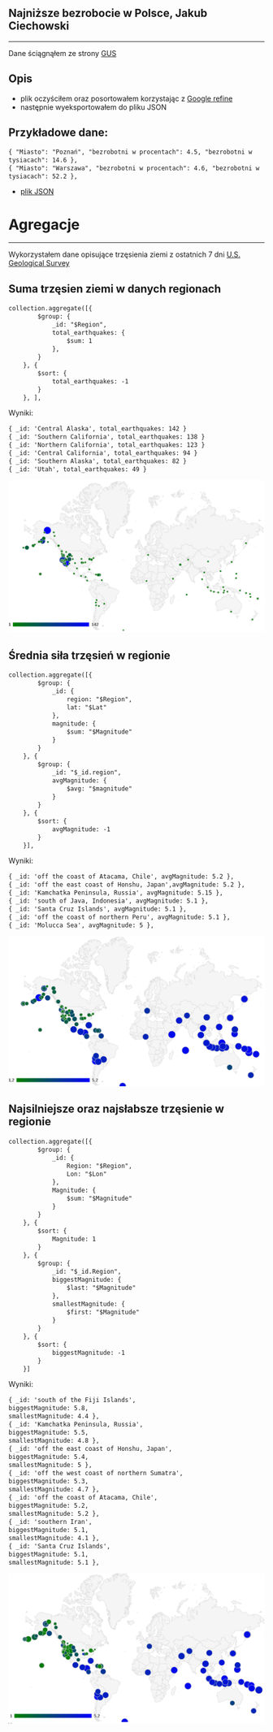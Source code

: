 ## Najniższe bezrobocie w Polsce, Jakub Ciechowski
------------------------------
Dane ściągnąłem ze strony [GUS](http://www.stat.gov.pl/cps/rde/xbcr/gus/PW_bezrobotni_stopa_wg_powiat_01m_2013.xls)

## Opis
* plik oczyściłem oraz posortowałem korzystając z [Google refine](http://code.google.com/p/google-refine/)
* następnie wyeksportowałem do pliku JSON

## Przykładowe dane:
```
{ "Miasto": "Poznań", "bezrobotni w procentach": 4.5, "bezrobotni w tysiacach": 14.6 },
{ "Miasto": "Warszawa", "bezrobotni w procentach": 4.6, "bezrobotni w tysiacach": 52.2 },
```
* [plik JSON](/data/json/bezrobotni_jciechowski.json)

# Agregacje
----------------------------
Wykorzystałem dane opisujące trzęsienia ziemi z ostatnich 7 dni [U.S. Geological Survey](http://earthquake.usgs.gov/earthquakes/catalogs/eqs7day-M1.txt)

## Suma trzęsien ziemi w danych regionach

```
collection.aggregate([{
		$group: {
			_id: "$Region",
			total_earthquakes: {
				$sum: 1
			},
		}
	}, {
		$sort: {
			total_earthquakes: -1
		}
	}, ],
```
Wyniki:
```
{ _id: 'Central Alaska', total_earthquakes: 142 }
{ _id: 'Southern California', total_earthquakes: 138 }
{ _id: 'Northern California', total_earthquakes: 123 }
{ _id: 'Central California', total_earthquakes: 94 }
{ _id: 'Southern Alaska', total_earthquakes: 82 }
{ _id: 'Utah', total_earthquakes: 49 }
```
![suma_trzesien](images/jciechowski_aggr1.png)

## Średnia siła trzęsień w regionie

```
collection.aggregate([{
		$group: {
			_id: {
				region: "$Region",
				lat: "$Lat"
			},
			magnitude: {
				$sum: "$Magnitude"
			}
		}
	}, {
		$group: {
			_id: "$_id.region",
			avgMagnitude: {
				$avg: "$magnitude"
			}
		}
	}, {
		$sort: {
			avgMagnitude: -1
		}
	}],
```
Wyniki:
```
{ _id: 'off the coast of Atacama, Chile', avgMagnitude: 5.2 },
{ _id: 'off the east coast of Honshu, Japan',avgMagnitude: 5.2 },
{ _id: 'Kamchatka Peninsula, Russia', avgMagnitude: 5.15 },
{ _id: 'south of Java, Indonesia', avgMagnitude: 5.1 },
{ _id: 'Santa Cruz Islands', avgMagnitude: 5.1 },
{ _id: 'off the coast of northern Peru', avgMagnitude: 5.1 },
{ _id: 'Molucca Sea', avgMagnitude: 5 },
```
![srednie_trzesienie](/images/jciechowski_aggr2.png)

## Najsilniejsze oraz najsłabsze trzęsienie w regionie
```
collection.aggregate([{
		$group: {
			_id: {
				Region: "$Region",
				Lon: "$Lon"
			},
			Magnitude: {
				$sum: "$Magnitude"
			}
		}
	}, {
		$sort: {
			Magnitude: 1
		}
	}, {
		$group: {
			_id: "$_id.Region",
			biggestMagnitude: {
				$last: "$Magnitude"
			},
			smallestMagnitude: {
				$first: "$Magnitude"
			}
		}
	}, {
		$sort: {
			biggestMagnitude: -1
		}
	}]
```
Wyniki:
```
{ _id: 'south of the Fiji Islands',
biggestMagnitude: 5.8,
smallestMagnitude: 4.4 },
{ _id: 'Kamchatka Peninsula, Russia',
biggestMagnitude: 5.5,
smallestMagnitude: 4.8 },
{ _id: 'off the east coast of Honshu, Japan',
biggestMagnitude: 5.4,
smallestMagnitude: 5 },
{ _id: 'off the west coast of northern Sumatra',
biggestMagnitude: 5.3,
smallestMagnitude: 4.7 },
{ _id: 'off the coast of Atacama, Chile',
biggestMagnitude: 5.2,
smallestMagnitude: 5.2 },
{ _id: 'southern Iran',
biggestMagnitude: 5.1,
smallestMagnitude: 4.1 },
{ _id: 'Santa Cruz Islands',
biggestMagnitude: 5.1,
smallestMagnitude: 5.1 },
```
![max_min](/images/jciechowski_aggr3.png)


